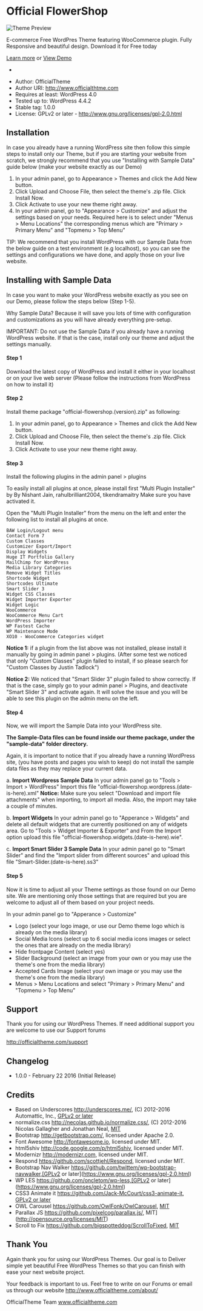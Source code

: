 # Official FlowerShop

![Theme Preview](http://s17.postimg.org/itc0c0ibz/official_flowershop_github.jpg)

E-commerce Free WordPres Theme featuring WooCommerce plugin. Fully Responsive and beautiful design. Download it for Free today

[Learn more](http://www.officialtheme.com/themes/official-flowershop/) or 
[View Demo](http://official-flowershop.cloudaccess.host/)

-

* Author: OfficialTheme
* Author URI: http://www.officialthtme.com
* Requires at least: WordPress 4.0
* Tested up to: WordPress 4.4.2
* Stable tag: 1.0.0
* License: GPLv2 or later - http://www.gnu.org/licenses/gpl-2.0.html


## Installation
In case you already have a running WordPress site then follow this simple steps to install only our Theme, but if you are starting your website from scratch, we strongly recommend that you use "Installing with Sample Data" guide below (make your website exactly as our Demo)

1. In your admin panel, go to Appearance > Themes and click the Add New button.
2. Click Upload and Choose File, then select the theme's .zip file. Click Install Now.
3. Click Activate to use your new theme right away.
4. In your admin panel, go to "Appearance > Customize" and adjust the settings based on your needs. Required here is to select under  "Menus > Menu Locations" the corresponding menus which are "Primary > Primary Menu" and "Topmenu > Top Menu"

TIP: We recommend that you install WordPress with our Sample Data from the below guide on a test environment (e.g localhost), so you can see the settings and configurations we have done, and apply those on your live website.


## Installing with Sample Data
In case you want to make your WordPress website exactly as you see on our Demo, please follow the steps below (Step 1-5).

Why Sample Data? Because it will save you lots of time with configuration and customizations as you will have already everything pre-setup.

IMPORTANT: Do not use the Sample Data if you already have a running WordPress website. If that is the case, install only our theme and adjust the settings manually. 


#### Step 1
Download the latest copy of WordPress and install it either in your localhost
or on your live web server (Please follow the instructions from
WordPress on how to install it)


#### Step 2
Install theme package "official-flowershop.(version).zip" as following:

1. In your admin panel, go to Appearance > Themes and click the Add New button.
2. Click Upload and Choose File, then select the theme's .zip file. Click Install Now.
3. Click Activate to use your new theme right away.


#### Step 3
Install the following plugins in the admin panel > plugins

To easily install all plugins at once, please install first 
"Multi Plugin Installer" by By Nishant Jain, rahulbrilliant2004, tikendramaitry
Make sure you have activated it.

Open the "Multi Plugin Installer" from the menu on the left and enter the following list to install all plugins at once.


```
BAW Login/Logout menu
Contact Form 7
Custom Classes
Customizer Export/Import
Display Widgets
Huge IT Portfolio Gallery
MailChimp for WordPress
Media Library Categories
Remove Widget Titles
Shortcode Widget
Shortcodes Ultimate
Smart Slider 3
Widget CSS Classes
Widget Importer Exporter
Widget Logic
WooCommerce
WooCommerce Menu Cart
WordPress Importer
WP Fastest Cache
WP Maintenance Mode
XO10 - WooCommerce Categories widget
```


**Notice 1:** if a plugin from the list above was not installed, please install it manually by going in admin panel > plugins. 
(After some test we noticed that only "Custom Classes" plugin failed to install, if so please search for "Custom Classes by Justin Tadlock") 

**Notice 2:** We noticed that "Smart Slider 3" plugin failed to show correctly. If that is the case, simply go to your admin panel > Plugins, and deactivate "Smart Slider 3" and activate again. It will solve the issue and you will be able to see this plugin on the admin menu on the left.


#### Step 4
Now, we will import the Sample Data into your WordPress site. 

**The Sample-Data files can be found inside our theme package, under the "sample-data" folder directory.**

Again, it is important to notice that if you already have a running WordPress site, (you have posts and pages you wish to keep) do not install the sample data files as they may replace your current data.

a. **Import Wordpress Sample Data** 
In your admin panel go to "Tools > Import > WordPress"
Import this file "official-flowershop.wordpress.(date-is-here).xml"
**Notice:** Make sure you select "Download and import file attachments" when importing, to import all media. Also, the import may take a couple of minutes.

b. **Import Widgets**
In your admin panel go to "Apperance > Widgets" and delete all default widgets that are currently positioned on any of widgets area. 
Go to "Tools > Widget Importer & Exporter" and From the Import option upload this file "official-flowershop.widgets.(date-is-here).wie". 

c. **Import Smart Slider 3 Sample Data**
In your admin panel go to "Smart Slider" and find the "Import slider from different sources" and upload this file "Smart-Slider.(date-is-here).ss3"


#### Step 5
Now it is time to adjust all your Theme settings as those found on our Demo site. We are mentioning only those settings that are required but you are welcome to adjust all of them based on your project needs.

In your admin panel go to "Apperance > Customize"

- Logo (select your logo image, or use our Demo theme logo which is already on the media library)
- Social Media Icons (select up to 6 social media icons images or select the ones that are already on the media library)
- Hide frontpage Content (select yes)
- Slider Background (select an image from your own or you may use the theme's one from the media library)
-  Accepted Cards Image (select your own image or you may use the theme's one from the media library)
-  Menus > Menu Locations and select "Primary > Primary Menu" and "Topmenu > Top Menu"


## Support
Thank you for using our WordPress Themes. If need additional support you are welcome to use our Support forums

http://officialtheme.com/support

## Changelog
* 1.0.0 - February 22 2016 (Initial Release)


## Credits
* Based on Underscores http://underscores.me/, (C) 2012-2016 Automattic, Inc., [GPLv2 or later](https://www.gnu.org/licenses/gpl-2.0.html)
* normalize.css http://necolas.github.io/normalize.css/, (C) 2012-2016 Nicolas Gallagher and Jonathan Neal, [MIT](http://opensource.org/licenses/MIT)
* Bootstrap http://getbootstrap.com/, licensed under Apache 2.0.
* Font Awesome http://fontawesome.io, licensed under MIT.
* html5shiv http://code.google.com/p/html5shiv, licensed under MIT.
* Modernizr http://modernizr.com, licensed under MIT.
* Respond https://github.com/scottjehl/Respond, licensed under MIT.
* Bootstrap Nav Walker https://github.com/twittem/wp-bootstrap-navwalker,[GPLv2 or later](https://www.gnu.org/licenses/gpl-2.0.html)
* WP LES https://github.com/oncletom/wp-less,[GPLv2 or later](https://www.gnu.org/licenses/gpl-2.0.html)
* CSS3 Animate it https://github.com/Jack-McCourt/css3-animate-it, [GPLv2 or later](https://www.gnu.org/licenses/gpl-2.0.html)
* OWL Carousel https://github.com/OwlFonk/OwlCarousel, [MIT](http://opensource.org/licenses/MIT)
* Parallax JS https://github.com/pixelcog/parallax.js/, MIT](http://opensource.org/licenses/MIT)
* Scroll to Fix https://github.com/bigspotteddog/ScrollToFixed, [MIT](http://opensource.org/licenses/MIT)

## Thank You
Again thank you for using our WordPress Themes. Our goal is to Deliver simple yet beautiful Free WordPress Themes so that you can finish with ease your next website project. 

Your feedback is important to us. Feel free to write on our Forums or email us through our website
http://www.officialtheme.com/about/

OfficialTheme Team
www.officialtheme.com
